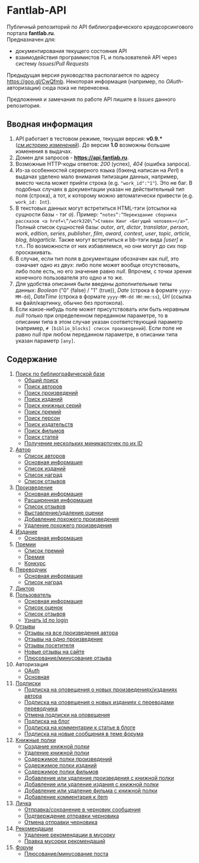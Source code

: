 # Fantlab-API
Публичный репозиторий по API библиографического краудсорсингового портала **fantlab.ru**.   
Предназначен для:
* документирования текущего состояния API
* взаимодействия программистов FL и пользователей API через систему *Issues*/*Pull Requests*

Предыдущая версия руководства располагается по адресу https://goo.gl/CwQfmb. Некоторая информация (например, по *OAuth*-авторизации) сюда пока не перенесена.

Предложения и замечания по работе API пишите в *Issues* данного репозитория.

## Вводная информация
1. API работает в тестовом режиме, текущая версия: **v0.9.\*** (*[см.историю изменений](History.md)*). До версии **1.0** возможны большие изменения в выдачах.
2. Домен для запросов - **https://api.fantlab.ru**.
3. Возможные HTTP-коды ответов: *200* (успех), *404* (ошибка запроса).
4. Из-за особенностей серверного языка (бэкенд написан на *Perl*) в выдачах уделено мало внимания типизации данных, например, вместо числа может прийти строка (e.g. `"work_id":"1"`). Это не баг. В подобных случаях в документации указан не действительный тип поля (строка), а тот, к которому можно автоматически привести (e.g. `work_id: Int`).
5. В текстовых данных могут встретиться HTML-тэги (отсылки на сущности базы - тэг *a*). Пример: `“notes”:”Переиздание сборника рассказов <a href=\”/work320\”>Стивен Кинг «Бегущий человек»</a>”`. Полный список сущностей базы: *autor*, *art*, *dictor*, *translator*, *person*, *work*, *edition*, *series*, *publisher*, *film*, *award*, *contest*, *user*, *topic*, *article*, *blog*, *blogarticle*. Также могут встретиться и bb-тэги вида *[user]* и т.п.. По возможности от них избавляемся, но они могут до сих пор проскакивать.
6. В случае, если тип поля в документации обозначен как *null*, это означает одно из двух: либо поле может вообще отсутствовать, либо поле есть, но его значение равно *null*. Впрочем, с точки зрения конечного пользователя это одно и то же.
7. Для удобства описания были введены дополнительные типы данных: *Boolean* ("0" (false) / "1" (true)), *Date* (строка в формате `yyyy-MM-dd`), *DateTime* (строка в формате `yyyy-MM-dd HH:mm:ss`), *Url* (ссылка на файл/картинку, обычно без протокола).
8. Если какое-нибудь поле может присутствовать или быть неравным *null* только при определенном переданном параметре, то в описании типа в этом случае указан соответствующий параметр (например, `# [biblio_blocks] список произведений`). Если поле не равно *null* при любом переданном параметре, в описании типа указан параметр `[any]`.

## Содержание
1. [Поиск по библиографической базе](Docs/search.md#Поиск-по-библиографической-базе)
    * [Общий поиск](Docs/search.md#Общий-поиск)
    * [Поиск авторов](Docs/search.md#Поиск-авторов)
    * [Поиск произведений](Docs/search.md#Поиск-произведений)
    * [Поиск изданий](Docs/search.md#Поиск-изданий)
    * [Поиск книжных серий](Docs/search.md#Поиск-книжных-серий)
    * [Поиск премий](Docs/search.md#Поиск-премий)
    * [Поиск персон](Docs/search.md#Поиск-персон)
    * [Поиск издательств](Docs/search.md#Поиск-издательств)
    * [Поиск фильмов](Docs/search.md#Поиск-фильмов)
    * [Поиск статей](Docs/search.md#Поиск-статей)
    * [Получение нескольких миникарточек по их ID](Docs/search-ids.md#Получение-нескольких-миникарточек-по-их-id)
2. [Автор](Docs/author.md#Автор)
    * [Список авторов](Docs/author.md#Список-авторов)
    * [Основная информация](Docs/author.md#Основная-информация)
    * [Список изданий](Docs/author.md#Список-изданий)
    * [Список наград](Docs/author.md#Список-наград-отдельно)
    * [Список отзывов](Docs/responses.md#Отзывы-на-одно-произведение)
3. [Произведение](Docs/work.md#Произведение)
    * [Основная информация](Docs/work.md#Основная-информация)
    * [Расширенная информация](Docs/work.md#Расширенная-информация)
    * [Список отзывов](Docs/responses.md#Отзывы-на-одно-произведение)
    * [Выставление/удаление оценки](Docs/work.md#Выставлениеудаление-оценки)
    * [Добавление похожего произведения](Docs/work.md#Добавление-похожего-произведения)
    * [Удаление похожего произведения](Docs/work.md#Удаление-похожего-произведения)
4. [Издание](Docs/edition.md#Издание)
    * [Основная информация](Docs/edition.md#Основная-информация)
5. [Премии](Docs/awards.md#Премии)
    * [Список премий](Docs/awards.md#Список-премий)
    * [Премия](Docs/awards.md#Премия)
    * [Конкурс](Docs/awards.md#Конкурс)
6. [Переводчик](Docs/translator.md#Переводчик)
    * [Основная информация](Docs/translator.md#Основная-информация)
    * [Список наград](Docs/translator.md#Список-наград-отдельно)
7. [Диктор](Docs/dictor.md#Диктор)
8. [Пользователь](Docs/user.md#Пользователь)
    * [Основная информация](Docs/user.md#Основная-информация)
    * [Список оценок](Docs/marks.md#Оценки-посетителя)
    * [Список отзывов](Docs/responses.md#Отзывы-посетителя)
    * [Узнать id по login](Docs/user.md#Узнать-id-по-login)
9. [Отзывы](Docs/responses.md#Отзывы)
    * [Отзывы на все произведения автора](Docs/responses.md#Отзывы-на-все-произведения-автора)
    * [Отзывы на одно произведение](Docs/responses.md#Отзывы-на-одно-произведение)
    * [Отзывы посетителя](Docs/responses.md#Отзывы-посетителя)
    * [Новые отзывы на сайте](Docs/responses.md#Новые-отзывы-на-сайте)
    * [Плюсование/минусование отзыва](Docs/responses.md#Плюсованиеминусование-отзыва)
10. Авторизация
    * [OAuth](Docs/oauth.md#oauth-авторизация)
    * [Основная](Docs/auth.md#Авторизация)
11. [Подписки](Docs/subscriptions.md#Подписки)
    * [Подписка на оповещения о новых произведениях/изданиях автора](Docs/subscriptions.md#Подписка-на-оповещения-о-новых-произведениях-или-изданиях-автора)
    * [Подписка на оповещения о новых изданиях с переводами переводчика](Docs/subscriptions.md#Подписка-на-оповещения-о-новых-изданиях-с-переводами-переводчика)
    * [Отмена подписки на оповещения](Docs/subscriptions.md#Отмена-подписки-на-оповещения)
    * [Подписка на блог](Docs/subscriptions.md#Подписка-на-блог)
    * [Подписка на комментарии к статье в блоге](Docs/subscriptions.md#Подписка-на-комментарии-к-статье-в-блоге)
    * [Подписка на новые сообщения в теме форума](Docs/subscriptions.md#Подписка-на-новые-сообщения-в-теме-форума)
12. [Книжные полки](Docs/bookcases.md#Книжные-полки)
    * [Создание книжной полки](Docs/bookcases.md#Создание-книжной-полки)
    * [Удаление книжной полки](Docs/bookcases.md#Удаление-книжной-полки)
    * [Содержимое полки произведений](Docs/bookcases.md#Содержимое-полки-произведений)
    * [Содержимое полки изданий](Docs/bookcases.md#Содержимое-полки-изданий)
    * [Содержимое полки фильмов](Docs/bookcases.md#Содержимое-полки-фильмов)
    * [Добавление или удаление произведения с книжной полки](Docs/bookcases.md#Добавление-или-удаление-произведения-с-книжной-полки)
    * [Добавление или удаление издания с книжной полки](Docs/bookcases.md#Добавление-или-удаление-издания-с-книжной-полки)
    * [Добавление или удаление фильма с книжной полки](Docs/bookcases.md#Добавление-или-удаление-фильма-с-книжной-полки)
    * [Добавление комментария к item](Docs/bookcases.md#Добавление-комментария-к-item)
13. [Личка](Docs/private-messages.md#Личка)
    * [Отправка/сохранение в черновик сообщения](Docs/private-messages.md#Отправкасохранение-в-черновик-сообщения)
    * [Подтверждение отправки черновика](Docs/private-messages.md#Подтверждение-отправки-черновика)
    * [Отмена отправки черновика](Docs/private-messages.md#Отмена-отправки-черновика)
14. [Рекомендации](Docs/recommendations.md#Рекомендации)
    * [Удаление рекомендации в мусорку](Docs/recommendations.md#Удаление-рекомендации-в-мусорку)
    * [Правка мусорки рекомендаций](Docs/recommendations.md#Правка-мусорки-рекомендаций)
15. [Форум](Docs/forum.md#Форум)
    * [Плюсование/минусование поста](Docs.md/forum.md#Плюсованиеминусование-поста)
